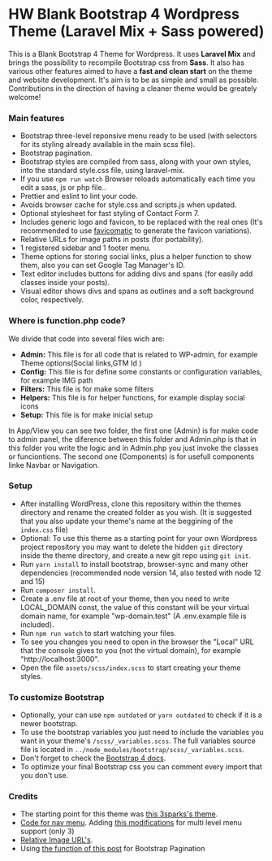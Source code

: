 # HW Blank Bootstrap 4 Wordpress Theme (Laravel Mix + Sass powered)

This is a Blank Bootstrap 4 Theme for Wordpress. It uses **Laravel Mix** and brings the possibility to recompile  Bootstrap css from **Sass**. It also has various other features aimed to have a **fast and clean start** on the theme and website development. It's aim is to be as simple and small as possible. Contributions in the direction of having a cleaner theme would be greately welcome!

### Main features
* Bootstrap three-level reponsive menu ready to be used (with selectors for its styling already available in the main scss file).
* Bootstrap pagination.
* Bootstrap styles are compiled from sass, along with your own styles, into the standard style.css file, using laravel-mix.
* If you use `npm run watch` Browser reloads automatically each time you edit a sass, js or php file..
* Prettier and eslint to lint your code.
* Avoids browser cache for style.css and scripts.js when updated.
* Optional stylesheet for fast styling of Contact Form 7.
* Includes generic logo and favicon, to be replaced with the real ones (It's recommended to use [favicomatic](http://www.favicomatic.com/) to generate the favicon variations).
* Relative URLs for image paths in posts (for portability).
* 1 registered sidebar and 1 footer menu.
* Theme options for storing social links, plus a helper function to show them, also you can set Google Tag Manager's ID.
* Text editor includes buttons for adding divs and spans (for easily add classes inside your posts).
* Visual editor shows divs and spans as outlines and a soft background color, respectively.

### Where is function.php code?

We divide that code into several files wich are:

* **Admin:** This file is for all code that is related to WP-admin, for example Theme options(Social links,GTM Id )
* **Config:** This file is for define some constants or configuration variables, for example IMG path
* **Filters:** This file is for make some filters
* **Helpers:** This file is for helper functions, for example display social icons
* **Setup:** This file is for make inicial setup

In App/View you can see two folder, the first one (Admin) is for make code to admin panel, the diference between this folder and Admin.php is that in this folder you write the logic and in Admin.php you just invoke the classes or funciontions. The second one (Components) is for usefull components linke Navbar or Navigation.

### Setup
* After installing WordPress, clone this repository within the themes directory and rename the created folder as you wish. (It is suggested that you also update your theme's name at the beggining of the `index.css` file)
* Optional: To use this theme as a starting point for your own Wordpress project repository you may want to delete the hidden `git` directory inside the theme directory, and create a new git repo using `git init`.
* Run `yarn install` to install bootstrap, browser-sync and many other dependencies (recommended node version 14, also tested with node 12 and 15)
* Run `composer install`.
* Create a .env file at root of your theme, then you need to write LOCAL_DOMAIN const, the value of this constant will be your virtual domain name, for example "wp-domain.test" (A .env.example file is included).
* Run `npm run watch` to start watching your files.
* To see you changes you need to open in the browser the "Local" URL that the console gives to you (not the virtual domain), for example "http://localhost:3000".
* Open the file `assets/scss/index.scss` to start creating your theme styles.

### To customize Bootstrap
* Optionally, your can use `npm outdated` or `yarn outdated` to check if it is a newer bootstrap.
* To use the bootstrap variables you just need to include the variables you want in your theme's `/scss/_variables.scss`. The full variables source file is located in `../node_modules/bootstrap/scss/_variables.scss`.
* Don't forget to check the [Bootstrap 4 docs](https://getbootstrap.com/docs/4.6/getting-started/introduction/).
* To optimize your final Bootstrap css you can comment every import that you don't use.

### Credits
* The starting point for this theme was [this 3sparks's theme](https://github.com/sebastienb/Bootstrap-3-blank-wordpress-theme). 
* [Code for nav menu](https://github.com/jprieton/wp-bootstrap4-navwalker).
Adding [this modifications](https://github.com/jprieton/wp-bootstrap4-navwalker/issues/5) for multi level menu support (only 3) 
* [Relative Image URL's](http://scottwernerdesign.com/plugins/relative-image-urls).
* Using [the function of this post](http://fellowtuts.com/twitter-bootstrap/wordpress-pagination-bootstrap-4-style/)
for Bootstrap Pagination